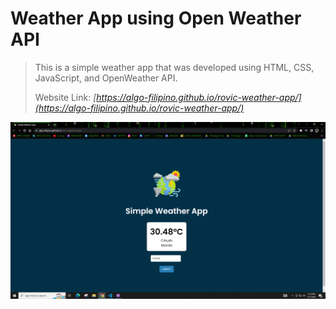 # Weather App using Open Weather API

> This is a simple weather app that was developed using HTML, CSS, JavaScript, and OpenWeather API.
> 
> Website Link: *[https://algo-filipino.github.io/rovic-weather-app/](https://algo-filipino.github.io/rovic-weather-app/)*

[![Weather App](home.PNG)](https://algo-filipino.github.io/rovic-weather-app/) 
